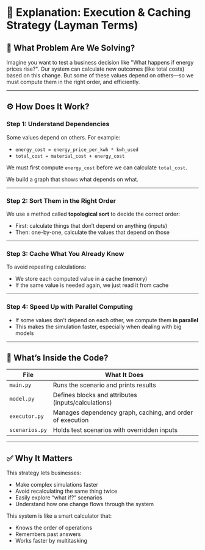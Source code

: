 
# 🧠 Explanation: Execution & Caching Strategy (Layman Terms)

## 🧩 What Problem Are We Solving?

Imagine you want to test a business decision like "What happens if energy prices rise?". Our system can calculate new outcomes (like total costs) based on this change. But some of these values depend on others—so we must compute them in the right order, and efficiently.

---

## ⚙️ How Does It Work?

### Step 1: Understand Dependencies
Some values depend on others. For example:
- `energy_cost = energy_price_per_kwh * kwh_used`
- `total_cost = material_cost + energy_cost`

We must first compute `energy_cost` before we can calculate `total_cost`.

We build a graph that shows what depends on what.

---

### Step 2: Sort Them in the Right Order
We use a method called **topological sort** to decide the correct order:
- First: calculate things that don’t depend on anything (inputs)
- Then: one-by-one, calculate the values that depend on those

---

### Step 3: Cache What You Already Know
To avoid repeating calculations:
- We store each computed value in a cache (memory)
- If the same value is needed again, we just read it from cache

---

### Step 4: Speed Up with Parallel Computing
- If some values don’t depend on each other, we compute them **in parallel**
- This makes the simulation faster, especially when dealing with big models

---

## 🧰 What’s Inside the Code?

| File            | What It Does |
|------------------|--------------|
| `main.py`        | Runs the scenario and prints results |
| `model.py`       | Defines blocks and attributes (inputs/calculations) |
| `executor.py`    | Manages dependency graph, caching, and order of execution |
| `scenarios.py`   | Holds test scenarios with overridden inputs |

---

## ✅ Why It Matters

This strategy lets businesses:
- Make complex simulations faster
- Avoid recalculating the same thing twice
- Easily explore “what if?” scenarios
- Understand how one change flows through the system

This system is like a smart calculator that:
- Knows the order of operations
- Remembers past answers
- Works faster by multitasking

